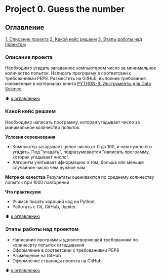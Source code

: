 # Project 0. Guess the number

## Оглавление
[1. Описание проекта](https://github.com/user-NA-me/sf_data_science/tree/main/Project_0/README.md#Описание-проекта)
[2. Какой кейс решаем](https://github.com/user-NA-me/sf_data_science/tree/main/Project_0/README.md#Какой-кейс-решаем)
[3. Этапы работы над проектом](https://github.com/user-NA-me/sf_data_science/tree/main/Project_0/README.md#Этапы-работы-над-проектом)

### Описание проекта
Необходимо угадать загаданное компьютером число за минимальное количество 
попыток. Написать программу в соответсвии с требованиями PEP8. Разместить на GitHub, выполнив требования изложенные в материалах юнита [PYTHON-8. Инструменты для Data Science](https://lms.skillfactory.ru/courses/course-v1:SkillFactory+DST-3.0+28FEB2021/courseware/4d5c5211c48e4964a9449babe31038db/d08e512bf8264286966cb9ef71bd16d4/8?activate_block_id=block-v1%3ASkillFactory%2BDST-3.0%2B28FEB2021%2Btype%40vertical%2Bblock%40bd5c90eab954447d97d69519befabd83)

:arrow_up: [к оглавлению](https://github.com/user-NA-me/sf_data_science/tree/main/Project_0/README.md#Оглавление)

### Какой кейс решаем
Необходимо написать программу, которая угадывает число за минимальное количество 
попыток.

**Условия соревнования**
- Компьютер загадывает целое число от 0 до 100, и нам нужно его угадать. Под "угадать", подразумевается "написать программу, которая угадывает число".
- Алгоритм учитывает ифнормацию о том, больше или меньше случайное число чем нужное нам

**Метрика качества**
Результаты оцениваются по среднему количеству попыток при 1000 повторений

**Что практикуем**
- Учимся писать хороший код на Python. 
- Работать с Git, GitHub, Jypiter.

:arrow_up: [к оглавлению](https://github.com/user-NA-me/sf_data_science/tree/main/Project_0/README.md#Оглавление)

### Этапы работы над проектом
- Написание программы удовлетворяющей требованиям по количесвту попыток отгадывания
- Оформление в соответсвии с требованиями PEP8
- Размещение на GitHub
- Оформление страницы проекта на GitHub

:arrow_up: [к оглавлению](https://github.com/user-NA-me/sf_data_science/tree/main/Project_0/README.md#Оглавление)